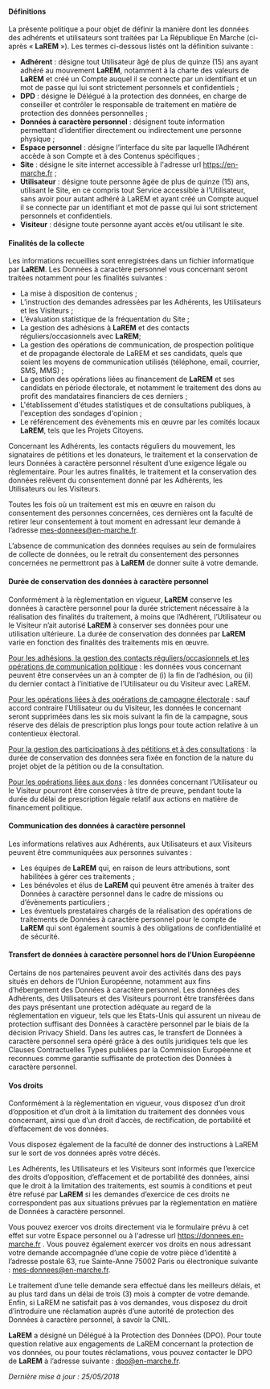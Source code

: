 #### Définitions

La présente politique a pour objet de définir la manière dont les données des adhérents et utilisateurs sont traitées par La République En Marche (ci-après « **LaREM** »). Les termes ci-dessous listés ont la définition suivante :
* **Adhérent** : désigne tout Utilisateur âgé de plus de quinze (15) ans ayant adhéré au mouvement **LaREM**, notamment à la charte des valeurs de **LaREM** et créé un Compte auquel il se connecte par un identifiant et un mot de passe qui lui sont strictement personnels et confidentiels ;
* **DPD** : désigne le Délégué à la protection des données, en charge de conseiller et contrôler le responsable de traitement en matière de protection des données personnelles ;
* **Données à caractère personnel** : désignent toute information permettant d’identifier directement ou indirectement une personne physique ;
* **Espace personnel** : désigne l’interface du site par laquelle l’Adhérent accède à son Compte et à des Contenus spécifiques ;
* **Site** : désigne le site internet accessible à l'adresse url <a href="https://en-marche.fr">https://en-marche.fr</a> ;
* **Utilisateur** : désigne toute personne âgée de plus de quinze (15) ans, utilisant le Site, en ce compris tout Service accessible à l’Utilisateur, sans avoir pour autant adhéré à LaREM et ayant créé un Compte auquel il se connecte par un identifiant et mot de passe qui lui sont strictement personnels et confidentiels.
* **Visiteur**  : désigne toute personne ayant accès et/ou utilisant le site.


#### Finalités de la collecte

Les informations recueillies sont enregistrées dans un fichier informatique par **LaREM**. Les Données à caractère personnel vous concernant seront traitées notamment pour les finalités suivantes :
* La mise à disposition de contenus ;
* L’instruction des demandes adressées par les Adhérents, les Utilisateurs et les Visiteurs ;
* L’évaluation statistique de la fréquentation du Site ;
* La gestion des adhésions à **LaREM** et des contacts réguliers/occasionnels avec  **LaREM**;
* La gestion des opérations de communication, de prospection politique et de propagande électorale de LaREM et ses candidats, quels que soient les moyens de communication utilisés (téléphone, email, courrier, SMS, MMS) ;
* La gestion des opérations liées au financement de **LaREM** et ses candidats en période électorale, et notamment le traitement des dons au profit des mandataires financiers de ces derniers ;
* L'établissement d'études statistiques et de consultations publiques, à l'exception des sondages d'opinion ;
* Le référencement des évènements mis en œuvre par les comités locaux **LaREM**, tels que les Projets Citoyens.

Concernant les Adhérents, les contacts réguliers du mouvement, les signataires de pétitions et les donateurs, le traitement et la conservation de leurs Données à caractère personnel résultent d’une exigence légale ou règlementaire. Pour les autres finalités, le traitement et la conservation des données relèvent du consentement donné par les Adhérents, les Utilisateurs ou les Visiteurs.

Toutes les fois où un traitement est mis en œuvre en raison du consentement des personnes concernées, ces dernières ont la faculté de retirer leur consentement à tout moment en adressant leur demande à l’adresse <a href="mailto:mes-donnees@en-marche.fr" target="_blank">mes-donnees@en-marche.fr</a>.

L’absence de communication des données requises au sein de formulaires de collecte de données, ou le retrait du consentement des personnes concernées ne permettront pas à **LaREM** de donner suite à votre demande.


#### Durée de conservation des données à caractère personnel

Conformément à la règlementation en vigueur, **LaREM**  conserve les données à caractère personnel pour la durée strictement nécessaire à la réalisation des finalités du traitement, à moins que l’Adhérent, l’Utilisateur ou le Visiteur n’ait autorisé **LaREM**  à conserver ses données pour une utilisation ultérieure. La durée de conservation des données par **LaREM**  varie en fonction des finalités des traitements mis en œuvre.

<u>Pour les adhésions, la gestion des contacts réguliers/occasionnels et les opérations de communication politique</u> : les données vous concernant peuvent être conservées un an à compter de (i) la fin de l’adhésion, ou (ii) du dernier contact à l’initiative de l’Utilisateur ou du Visiteur avec LaREM.

<u>Pour les opérations liées à des opérations de campagne électorale</u> : sauf accord contraire l’Utilisateur ou du Visiteur, les données le concernant seront supprimées dans les six mois suivant la fin de la campagne, sous réserve des délais de prescription plus longs pour toute action relative à un contentieux électoral.

<u>Pour la gestion des participations à des pétitions et à des consultations</u> : la durée de conservation des données sera fixée en fonction de la nature du projet objet de la pétition ou de la consultation.

<u>Pour les opérations liées aux dons</u> : les données concernant l’Utilisateur ou le Visiteur pourront être conservées à titre de preuve, pendant toute la durée du délai de prescription légale relatif aux actions en matière de financement politique.


#### Communication des données à caractère personnel

Les informations relatives aux Adhérents, aux Utilisateurs et aux Visiteurs   peuvent être communiquées aux personnes suivantes :
* Les équipes de **LaREM** qui, en raison de leurs attributions, sont habilitées à gérer ces traitements ;
* Les bénévoles et élus de **LaREM** qui peuvent être amenés à traiter des Données à caractère personnel dans le cadre de missions ou d’évènements particuliers ;
* Les éventuels prestataires chargés de la réalisation des opérations de traitements de Données à caractère personnel pour le compte de **LaREM**  qui sont également soumis à des obligations de confidentialité et de sécurité.


#### Transfert de données à caractère personnel hors de l’Union Européenne

Certains de nos partenaires peuvent avoir des activités dans des pays situés en dehors de l’Union Européenne, notamment aux fins d’hébergement des Données à caractère personnel. Les données des Adhérents, des Utilisateurs et des Visiteurs pourront être transférées dans des pays présentant une protection adéquate au regard de la réglementation en vigueur, tels que les Etats-Unis qui assurent un niveau de protection suffisant des Données à caractère personnel par le biais de la décision Privacy Shield. Dans les autres cas, le transfert de Données à caractère personnel sera opéré grâce à des outils juridiques tels que les Clauses Contractuelles Types publiées par la Commission Européenne et reconnues comme garantie suffisante de protection des Données à caractère personnel.

#### Vos droits

Conformément à la règlementation en vigueur, vous disposez d’un droit d’opposition et d’un droit à la limitation du traitement des données vous concernant, ainsi que d’un droit d’accès, de rectification, de portabilité et d’effacement de vos données.

Vous disposez également de la faculté de donner des instructions à LaREM  sur le sort de vos données après votre décès.

Les Adhérents, les Utilisateurs et les Visiteurs sont informés que l’exercice des droits d’opposition, d’effacement et de portabilité des données, ainsi que le droit à la limitation des traitements, est soumis à conditions et peut être refusé par **LaREM** si les demandes d’exercice de ces droits ne correspondent pas aux situations prévues par la règlementation en matière de Données à caractère personnel.

Vous pouvez exercer vos droits directement via le formulaire prévu à cet effet sur votre Espace personnel ou à l'adresse url <a href="https://donnees.en-marche.fr">https://donnees.en-marche.fr</a> . Vous pouvez également exercer vos droits en nous adressant votre demande accompagnée d’une copie de votre pièce d’identité à l’adresse postale 63, rue Sainte-Anne 75002 Paris ou électronique suivante :  <a href="mailto:mes-donnees@en-marche.fr" target="_blank">mes-donnees@en-marche.fr</a>.

Le traitement d’une telle demande sera effectué dans les meilleurs délais, et au plus tard dans un délai de trois (3) mois à compter de votre demande.
Enfin, si LaREM ne satisfait pas à vos demandes, vous disposez du droit d’introduire une réclamation auprès d’une autorité de protection des Données à caractère personnel, à savoir la CNIL.

**LaREM**  a désigné un Délégué à la Protection des Données (DPO). Pour toute question relative aux engagements de LaREM  concernant la protection de vos données, ou pour toutes réclamations, vous pouvez contacter le DPO de **LaREM**  à l’adresse suivante : <a href="mailto:dpo@en-marche.fr" target="_blank">dpo@en-marche.fr</a>.

*Dernière mise à jour : 25/05/2018*
